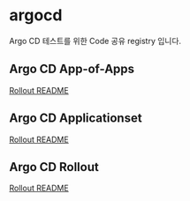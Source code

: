# argocd

Argo CD 테스트를 위한 Code 공유 registry 입니다.

## Argo CD App-of-Apps
[Rollout README](Rollout/App-of-Apps/README.md)

## Argo CD Applicationset
[Rollout README](Rollout/Applicationset/README.md)

## Argo CD Rollout
[Rollout README](Rollout/canary/with-alb/README.md)